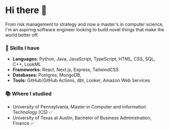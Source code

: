 # Hi there 👋

From risk management to strategy and now a master's in computer science, I'm an aspiring software engineer looking to build novel things that make the world better off.

### 🔧 Skills I have

- **Languages:** Python, Java, JavaScript, TypeScript, HTML, CSS, SQL, C++, LookML
- **Frameworks:** React, Next.js, Express, TailwindCSS
- **Databases:** Postgres, MongoDB,
- **Tools:** GitHub/GitHub Actions, dbt, Looker, Amazon Web Services

### 📚 Where I studied

- University of Pennsylvania, Master in Computer and Information Technology (CS) ✅
- University of Texas at Austin, Bachelor of Business Administration, Finance ✅

<!--
**vtamprateep/vtamprateep** is a ✨ _special_ ✨ repository because its `README.md` (this file) appears on your GitHub profile.

Here are some ideas to get you started:

- 🔭 I’m currently working on ...
- 🌱 I’m currently learning ...
- 👯 I’m looking to collaborate on ...
- 🤔 I’m looking for help with ...
- 💬 Ask me about ...
- 📫 How to reach me: ...
- 😄 Pronouns: ...
- ⚡ Fun fact: ...
-->
